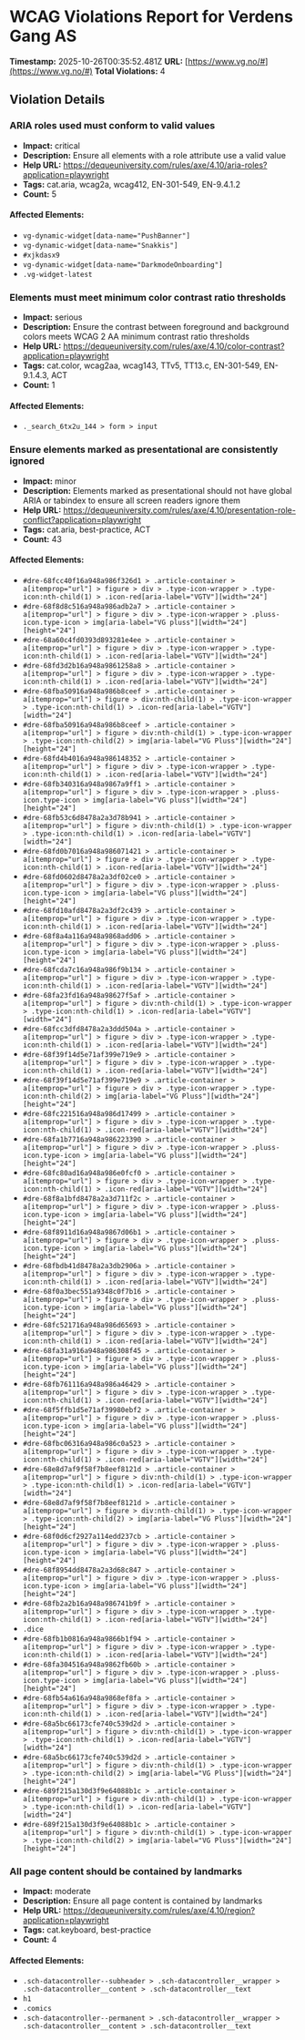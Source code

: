 # WCAG Violations Report for Verdens Gang AS

**Timestamp:** 2025-10-26T00:35:52.481Z
**URL:** [https://www.vg.no/#](https://www.vg.no/#)
**Total Violations:** 4

## Violation Details

### ARIA roles used must conform to valid values

- **Impact:** critical
- **Description:** Ensure all elements with a role attribute use a valid value
- **Help URL:** https://dequeuniversity.com/rules/axe/4.10/aria-roles?application=playwright
- **Tags:** cat.aria, wcag2a, wcag412, EN-301-549, EN-9.4.1.2
- **Count:** 5

#### Affected Elements:

- `vg-dynamic-widget[data-name="PushBanner"]`
- `vg-dynamic-widget[data-name="Snakkis"]`
- `#xjkdasx9`
- `vg-dynamic-widget[data-name="DarkmodeOnboarding"]`
- `.vg-widget-latest`

### Elements must meet minimum color contrast ratio thresholds

- **Impact:** serious
- **Description:** Ensure the contrast between foreground and background colors meets WCAG 2 AA minimum contrast ratio thresholds
- **Help URL:** https://dequeuniversity.com/rules/axe/4.10/color-contrast?application=playwright
- **Tags:** cat.color, wcag2aa, wcag143, TTv5, TT13.c, EN-301-549, EN-9.1.4.3, ACT
- **Count:** 1

#### Affected Elements:

- `._search_6tx2u_144 > form > input`

### Ensure elements marked as presentational are consistently ignored

- **Impact:** minor
- **Description:** Elements marked as presentational should not have global ARIA or tabindex to ensure all screen readers ignore them
- **Help URL:** https://dequeuniversity.com/rules/axe/4.10/presentation-role-conflict?application=playwright
- **Tags:** cat.aria, best-practice, ACT
- **Count:** 43

#### Affected Elements:

- `#dre-68fcc40f16a948a986f326d1 > .article-container > a[itemprop="url"] > figure > div > .type-icon-wrapper > .type-icon:nth-child(1) > .icon-red[aria-label="VGTV"][width="24"]`
- `#dre-68f8d8c516a948a986adb2a7 > .article-container > a[itemprop="url"] > figure > div > .type-icon-wrapper > .pluss-icon.type-icon > img[aria-label="VG pluss"][width="24"][height="24"]`
- `#dre-68a60c4fd0393d893281e4ee > .article-container > a[itemprop="url"] > figure > div > .type-icon-wrapper > .type-icon:nth-child(1) > .icon-red[aria-label="VGTV"][width="24"]`
- `#dre-68fd3d2b16a948a9861258a8 > .article-container > a[itemprop="url"] > figure > div > .type-icon-wrapper > .type-icon:nth-child(1) > .icon-red[aria-label="VGTV"][width="24"]`
- `#dre-68fba50916a948a986b8ceef > .article-container > a[itemprop="url"] > figure > div:nth-child(1) > .type-icon-wrapper > .type-icon:nth-child(1) > .icon-red[aria-label="VGTV"][width="24"]`
- `#dre-68fba50916a948a986b8ceef > .article-container > a[itemprop="url"] > figure > div:nth-child(1) > .type-icon-wrapper > .type-icon:nth-child(2) > img[aria-label="VG Pluss"][width="24"][height="24"]`
- `#dre-68fd4b4016a948a986148352 > .article-container > a[itemprop="url"] > figure > div > .type-icon-wrapper > .type-icon:nth-child(1) > .icon-red[aria-label="VGTV"][width="24"]`
- `#dre-68fb340316a948a9867a9ff1 > .article-container > a[itemprop="url"] > figure > div > .type-icon-wrapper > .pluss-icon.type-icon > img[aria-label="VG pluss"][width="24"][height="24"]`
- `#dre-68fb53c6d8478a2a3d78b941 > .article-container > a[itemprop="url"] > figure > div:nth-child(1) > .type-icon-wrapper > .type-icon:nth-child(1) > .icon-red[aria-label="VGTV"][width="24"]`
- `#dre-68fd0b7016a948a986071421 > .article-container > a[itemprop="url"] > figure > div > .type-icon-wrapper > .type-icon:nth-child(1) > .icon-red[aria-label="VGTV"][width="24"]`
- `#dre-68fd0602d8478a2a3df02ce0 > .article-container > a[itemprop="url"] > figure > div > .type-icon-wrapper > .pluss-icon.type-icon > img[aria-label="VG pluss"][width="24"][height="24"]`
- `#dre-68fd10afd8478a2a3df2c439 > .article-container > a[itemprop="url"] > figure > div > .type-icon-wrapper > .type-icon:nth-child(1) > .icon-red[aria-label="VGTV"][width="24"]`
- `#dre-68f8a4a116a948a9868add06 > .article-container > a[itemprop="url"] > figure > div > .type-icon-wrapper > .pluss-icon.type-icon > img[aria-label="VG pluss"][width="24"][height="24"]`
- `#dre-68fcda7c16a948a986f9b134 > .article-container > a[itemprop="url"] > figure > div > .type-icon-wrapper > .type-icon:nth-child(1) > .icon-red[aria-label="VGTV"][width="24"]`
- `#dre-68fa23fd16a948a98627f5af > .article-container > a[itemprop="url"] > figure > div:nth-child(1) > .type-icon-wrapper > .type-icon:nth-child(1) > .icon-red[aria-label="VGTV"][width="24"]`
- `#dre-68fcc3dfd8478a2a3ddd504a > .article-container > a[itemprop="url"] > figure > div > .type-icon-wrapper > .type-icon:nth-child(1) > .icon-red[aria-label="VGTV"][width="24"]`
- `#dre-68f39f14d5e71af399e719e9 > .article-container > a[itemprop="url"] > figure > div > .type-icon-wrapper > .type-icon:nth-child(1) > .icon-red[aria-label="VGTV"][width="24"]`
- `#dre-68f39f14d5e71af399e719e9 > .article-container > a[itemprop="url"] > figure > div > .type-icon-wrapper > .type-icon:nth-child(2) > img[aria-label="VG Pluss"][width="24"][height="24"]`
- `#dre-68fc221516a948a986d17499 > .article-container > a[itemprop="url"] > figure > div > .type-icon-wrapper > .type-icon:nth-child(1) > .icon-red[aria-label="VGTV"][width="24"]`
- `#dre-68fa1b7716a948a986223390 > .article-container > a[itemprop="url"] > figure > div > .type-icon-wrapper > .pluss-icon.type-icon > img[aria-label="VG pluss"][width="24"][height="24"]`
- `#dre-68fc80ad16a948a986e0fcf0 > .article-container > a[itemprop="url"] > figure > div > .type-icon-wrapper > .type-icon:nth-child(1) > .icon-red[aria-label="VGTV"][width="24"]`
- `#dre-68f8a1bfd8478a2a3d711f2c > .article-container > a[itemprop="url"] > figure > div > .type-icon-wrapper > .pluss-icon.type-icon > img[aria-label="VG pluss"][width="24"][height="24"]`
- `#dre-68f8911d16a948a9867d06b1 > .article-container > a[itemprop="url"] > figure > div > .type-icon-wrapper > .pluss-icon.type-icon > img[aria-label="VG pluss"][width="24"][height="24"]`
- `#dre-68fbdb41d8478a2a3db2906a > .article-container > a[itemprop="url"] > figure > div > .type-icon-wrapper > .type-icon:nth-child(1) > .icon-red[aria-label="VGTV"][width="24"]`
- `#dre-68f0a3bec551a9348c0f7b16 > .article-container > a[itemprop="url"] > figure > div > .type-icon-wrapper > .pluss-icon.type-icon > img[aria-label="VG pluss"][width="24"][height="24"]`
- `#dre-68fc521716a948a986d65693 > .article-container > a[itemprop="url"] > figure > div > .type-icon-wrapper > .type-icon:nth-child(1) > .icon-red[aria-label="VGTV"][width="24"]`
- `#dre-68fa31a916a948a986308f45 > .article-container > a[itemprop="url"] > figure > div > .type-icon-wrapper > .pluss-icon.type-icon > img[aria-label="VG pluss"][width="24"][height="24"]`
- `#dre-68fb761116a948a986a46429 > .article-container > a[itemprop="url"] > figure > div > .type-icon-wrapper > .type-icon:nth-child(1) > .icon-red[aria-label="VGTV"][width="24"]`
- `#dre-68f5ffb1d5e71af39980ebf2 > .article-container > a[itemprop="url"] > figure > div > .type-icon-wrapper > .pluss-icon.type-icon > img[aria-label="VG pluss"][width="24"][height="24"]`
- `#dre-68fbc06316a948a986c0a523 > .article-container > a[itemprop="url"] > figure > div > .type-icon-wrapper > .type-icon:nth-child(1) > .icon-red[aria-label="VGTV"][width="24"]`
- `#dre-68e8d7af9f58f7b8eef8121d > .article-container > a[itemprop="url"] > figure > div:nth-child(1) > .type-icon-wrapper > .type-icon:nth-child(1) > .icon-red[aria-label="VGTV"][width="24"]`
- `#dre-68e8d7af9f58f7b8eef8121d > .article-container > a[itemprop="url"] > figure > div:nth-child(1) > .type-icon-wrapper > .type-icon:nth-child(2) > img[aria-label="VG Pluss"][width="24"][height="24"]`
- `#dre-68f0d6cf2927a114edd237cb > .article-container > a[itemprop="url"] > figure > div > .type-icon-wrapper > .pluss-icon.type-icon > img[aria-label="VG pluss"][width="24"][height="24"]`
- `#dre-68f8954dd8478a2a3d68c847 > .article-container > a[itemprop="url"] > figure > div > .type-icon-wrapper > .pluss-icon.type-icon > img[aria-label="VG pluss"][width="24"][height="24"]`
- `#dre-68fb2a2b16a948a986741b9f > .article-container > a[itemprop="url"] > figure > div > .type-icon-wrapper > .type-icon:nth-child(1) > .icon-red[aria-label="VGTV"][width="24"]`
- `.dice`
- `#dre-68fb1b0816a948a9866b1f94 > .article-container > a[itemprop="url"] > figure > div > .type-icon-wrapper > .type-icon:nth-child(1) > .icon-red[aria-label="VGTV"][width="24"]`
- `#dre-68fa304516a948a9862fb60b > .article-container > a[itemprop="url"] > figure > div > .type-icon-wrapper > .pluss-icon.type-icon > img[aria-label="VG pluss"][width="24"][height="24"]`
- `#dre-68fb54a616a948a9868ef8fa > .article-container > a[itemprop="url"] > figure > div > .type-icon-wrapper > .type-icon:nth-child(1) > .icon-red[aria-label="VGTV"][width="24"]`
- `#dre-68a5bc66173cfe740c539d2d > .article-container > a[itemprop="url"] > figure > div:nth-child(1) > .type-icon-wrapper > .type-icon:nth-child(1) > .icon-red[aria-label="VGTV"][width="24"]`
- `#dre-68a5bc66173cfe740c539d2d > .article-container > a[itemprop="url"] > figure > div:nth-child(1) > .type-icon-wrapper > .type-icon:nth-child(2) > img[aria-label="VG Pluss"][width="24"][height="24"]`
- `#dre-689f215a130d3f9e64088b1c > .article-container > a[itemprop="url"] > figure > div:nth-child(1) > .type-icon-wrapper > .type-icon:nth-child(1) > .icon-red[aria-label="VGTV"][width="24"]`
- `#dre-689f215a130d3f9e64088b1c > .article-container > a[itemprop="url"] > figure > div:nth-child(1) > .type-icon-wrapper > .type-icon:nth-child(2) > img[aria-label="VG Pluss"][width="24"][height="24"]`

### All page content should be contained by landmarks

- **Impact:** moderate
- **Description:** Ensure all page content is contained by landmarks
- **Help URL:** https://dequeuniversity.com/rules/axe/4.10/region?application=playwright
- **Tags:** cat.keyboard, best-practice
- **Count:** 4

#### Affected Elements:

- `.sch-datacontroller--subheader > .sch-datacontroller__wrapper > .sch-datacontroller__content > .sch-datacontroller__text`
- `h1`
- `.comics`
- `.sch-datacontroller--permanent > .sch-datacontroller__wrapper > .sch-datacontroller__content > .sch-datacontroller__text`
